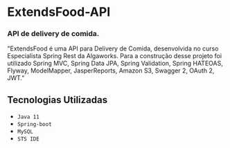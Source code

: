 # ExtendsFood-API
### API de delivery de comida. 

"ExtendsFood é uma API para Delivery de Comida, desenvolvida no curso Especialista Spring Rest da Algaworks. 
Para a construção desse projeto foi utilizado Spring MVC, Spring Data JPA, Spring Validation, Spring HATEOAS, Flyway, ModelMapper, JasperReports, Amazon S3, Swagger 2, OAuth 2, JWT."

## Tecnologias Utilizadas 
- `Java 11`
- `Spring-boot`
- `MySQL`
- `STS IDE`
